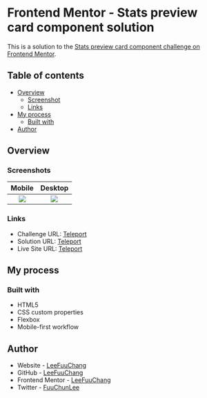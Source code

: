 # Frontend Mentor - Stats preview card component solution

This is a solution to the [Stats preview card component challenge on Frontend Mentor](https://www.frontendmentor.io/challenges/stats-preview-card-component-8JqbgoU62).

## Table of contents
- [Overview](#Overview)
  - [Screenshot](#Screenshots)
  - [Links](#Links)
- [My process](#My-process)
  - [Built with](#Built-with)
- [Author](#Author)

## Overview
### Screenshots
| Mobile | Desktop |
| :-: | :-: |
|![](https://i.imgur.com/oIlNXO5.jpg)|![](https://i.imgur.com/nONcszo.jpg)|
### Links
- Challenge URL: [Teleport](https://www.frontendmentor.io/challenges/stats-preview-card-component-8JqbgoU62)
- Solution URL: [Teleport](https://github.com/LeeFuuChang/Frontend-Mentor-Stats-preview-card-component)
- Live Site URL: [Teleport](https://leefuuchang.github.io/Frontend-Mentor-Stats-preview-card-component/)

## My process
### Built with
- HTML5
- CSS custom properties
- Flexbox
- Mobile-first workflow

## Author
- Website - [LeeFuuChang](https://www.leefuuchang.in)
- GitHub - [LeeFuuChang](https://github.com/LeeFuuChang)
- Frontend Mentor - [LeeFuuChang](https://www.frontendmentor.io/profile/LeeFuuChang)
- Twitter - [FuuChunLee](https://twitter.com/FuuChunLee)

